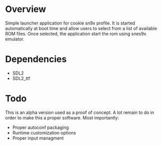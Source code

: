 # Overview

Simple launcher application for cookie sn9x profile. It is started automatically at boot time and allow users to select from
a list of available ROM files. Once selected, the application start the rom using snes9x emulator.

# Dependencies

- SDL2
- SDL2_ttf

# Todo

This is an alpha version used as a proof of concept. A lot remain to do in order to make this a proper software. Most
importantly:

- Proper autoconf packaging
- Runtime customization options
- Proper input managment
